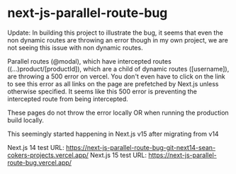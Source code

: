 # next-js-parallel-route-bug

Update: In building this project to illustrate the bug, it seems that even the non dynamic routes are throwing an error though in my own project, we are not seeing this issue with non dynamic routes.

Parallel routes (@modal), which have intercepted routes ((...)product/[productId]), which are a child of dynamic routes ([username]), are throwing a 500 error on vercel. You don't even have to click on the link to see this error as all links on the page are prefetched by Next.js unless otherwise specified. It seems like this 500 error is preventing the intercepted route from being intercepted.

These pages do not throw the error locally OR when running the production build locally.

This seemingly started happening in Next.js v15 after migrating from v14

Next.js 14 test URL: https://next-js-parallel-route-bug-git-next14-sean-cokers-projects.vercel.app/
Next.js 15 test URL: https://next-js-parallel-route-bug.vercel.app/
